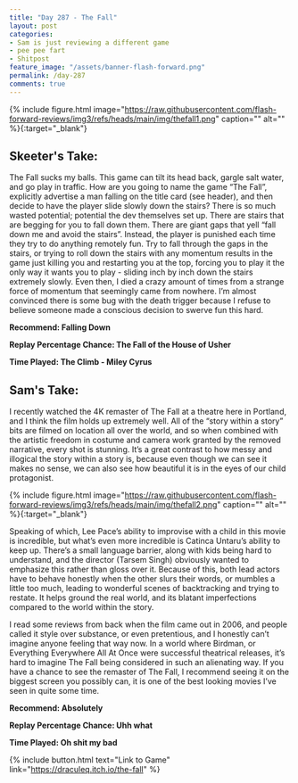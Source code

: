 ```yaml
---
title: "Day 287 - The Fall"
layout: post
categories:
- Sam is just reviewing a different game
- pee pee fart
- Shitpost
feature_image: "/assets/banner-flash-forward.png"
permalink: /day-287
comments: true
---
```


{% include figure.html image="https://raw.githubusercontent.com/flash-forward-reviews/img3/refs/heads/main/img/thefall1.png" caption="" alt="" %}{:target="_blank"}
 
## Skeeter's Take: 

The Fall sucks my balls. This game can tilt its head back, gargle salt water, and go play in traffic. How are you going to name the game “The Fall”, explicitly advertise a man falling on the title card (see header), and then decide to have the player slide slowly down the stairs? There is so much wasted potential; potential the dev themselves set up. There are stairs that are begging for you to fall down them. There are giant gaps that yell “fall down me and avoid the stairs”. Instead, the player is punished each time they try to do anything remotely fun. Try to fall through the gaps in the stairs, or trying to roll down the stairs with any momentum results in the game just killing you and restarting you at the top, forcing you to play it the only way it wants you to play -  sliding inch by inch down the stairs extremely slowly. Even then, I died a crazy amount of times from a strange force of momentum that seemingly came from nowhere. I’m almost convinced there is some bug with the death trigger because I refuse to believe someone made a conscious decision to swerve fun this hard. 

**Recommend: Falling Down**

**Replay Percentage Chance: The Fall of the House of Usher**

**Time Played:  The Climb - Miley Cyrus**

## Sam's Take:

I recently watched the 4K remaster of The Fall at a theatre here in Portland, and I think the film holds up extremely well. All of the “story within a story” bits are filmed on location all over the world, and so when combined with the artistic freedom in costume and camera work granted by the removed narrative, every shot is stunning. It’s a great contrast to how messy and illogical the story within a story is, because even though we can see it makes no sense, we can also see how beautiful it is in the eyes of our child protagonist.

{% include figure.html image="https://raw.githubusercontent.com/flash-forward-reviews/img3/refs/heads/main/img/thefall2.png" caption="" alt="" %}{:target="_blank"}

Speaking of which, Lee Pace’s ability to improvise with a child in this movie is incredible, but what’s even more incredible is Catinca Untaru’s ability to keep up. There’s a small language barrier, along with kids being hard to understand, and the director (Tarsem Singh) obviously wanted to emphasize this rather than gloss over it. Because of this, both lead actors have to behave honestly when the other slurs their words, or mumbles a little too much, leading to wonderful scenes of backtracking and trying to restate. It helps ground the real world, and its blatant imperfections compared to the world within the story.

I read some reviews from back when the film came out in 2006, and people called it style over substance, or even pretentious, and I honestly can’t imagine anyone feeling that way now. In a world where Birdman, or Everything Everywhere All At Once were successful theatrical releases, it’s hard to imagine The Fall being considered in such an alienating way. If you have a chance to see the remaster of The Fall, I recommend seeing it on the biggest screen you possibly can, it is one of the best looking movies I’ve seen in quite some time. 

**Recommend: Absolutely**

**Replay Percentage Chance: Uhh what**

**Time Played: Oh shit my bad**

{% include button.html text="Link to Game" link="https://draculeq.itch.io/the-fall" %}